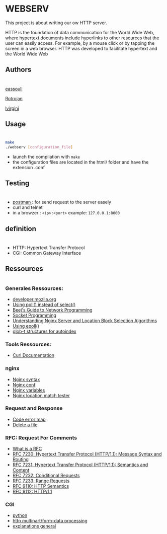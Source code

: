 # WEBSERV

This project is about writing our ow HTTP server.

HTTP is the foundation of data communication for the World Wide Web, where hypertext documents include hyperlinks to other resources that the user can easily access.
For example, by a mouse click or by tapping the screen in a web browser.
HTTP was developed to facilitate hypertext and the World Wide Web
## Authors
#
<a href="https://github.com/fullife32">eassouli</a>

<a href="https://github.com/rotrojan">Rotrojan</a>

<a href="https://github.com/lvirgini">lvirgini</a>

## Usage
#

```bash
make
./webserv [configuration_file]
```
- launch the compilation with `make`
- the configuration files are located in the html/ folder and have the extension .conf

## Testing
#
- <a href= "https://www.postman.com/">postman </a> : for send request to the server easely
- curl and telnet
- in a browzer : `<ip>:<port>`  example: ```127.0.0.1:8000```



## definition
#

- HTTP: Hypertext Transfer Protocol
- CGI: Common Gateway Interface



## Ressources
#
### Generales Ressources:
- <a href="https://developer.mozilla.org/en-US/docs/Web/HTTP">developer.mozila.org </a>
- <a href="https://www.ibm.com/docs/en/i/7.4?topic=designs-using-poll-instead-select">Using poll() instead of select() </a>
- <a href= "https://beej.us/guide/bgnet/html/index-wide.html">Beej's Guide to Network Programming </a>
- <a href= "https://www.geeksforgeeks.org/socket-programming-cc/">Socket Programming </a>
- <a href= "https://www.digitalocean.com/community/tutorials/understanding-nginx-server-and-location-block-selection-algorithms"> Understanding Nginx Server and Location Block Selection Algorithms</a>
- <a href= "https://granulate.io/using-epoll-might-wanna-think-about-batching-epoll_ctl/"> Using epoll()</a>
- <a href= "https://stackoverflow.com/questions/65772375/how-to-glob-file-name-pattern-matching-in-linux-using-c-98"> glob-t structures for autoindex</a>

### Tools Ressources:
- <a href= "https://everything.curl.dev/usingcurl/">Curl Documentation </a>

### nginx
- <a href= "https://nginx.org/en/docs/dirindex.html"> Nginx syntax</a>
- <a href= "https://wiki.evolix.org/HowtoNginx"> Nginx conf</a>
- <a href= "https://nginx.org/en/docs/varindex.html"> Nginx variables</a>
- <a href= "https://nginx.viraptor.info/">Nginx location match tester </a>

### Request and Response
- <a href= "https://camo.githubusercontent.com/c26df6d372790e9f24d7e16d2cfa16a142985109b237bbc0f482c47a717019fe/68747470733a2f2f7261776769746875622e636f6d2f666f722d4745542f687474702d6465636973696f6e2d6469616772616d2f6d61737465722f6874747064642e66736d2e706e67"> Code error map</a>
- <a href= "https://codescracker.com/cpp/program/cpp-program-delete-file.htm#:~:text=To%20delete%20any%20file%20from,used%20to%20delete%20a%20file">Delete a file </a>


### RFC: Request For Comments

- <a href="https://www.youtube.com/watch?v=TtKKKUy4WU0">What is a RFC</a>
-	<a href="https://www.rfcreader.com/#rfc7230" > RFC 7230: Hypertext Transfer Protocol (HTTP/1.1): Message Syntax and Routing</a>
-  <a href="https://www.rfcreader.com/#rfc7231" > RFC 7231: Hypertext Transfer Protocol (HTTP/1.1): Semantics and Content</a>
- <a href= "https://www.rfcreader.com/#rfc7232">RFC 7232: Conditional Requests </a>
- <a href= "https://www.rfcreader.com/#rfc7233"> RFC 7233: Range Requests</a>
- <a href= "https://www.rfcreader.com/#rfc9110">RFC 9110: HTTP Semantics </a>
- <a href= "https://www.rfcreader.com/#rfc9112">RFC 9112: HTTP/1.1 </a>

### CGI
- <a href= "https://www.tutorialspoint.com/python/python_cgi_programming.htm#"> python </a>
- <a href= "https://discourse.julialang.org/t/http-multipart-form-data-processing-by-server/24076">http multipart/form-data processing </a>
- <a href= "http://tecfa.unige.ch/guides/tie/html/cgi-intro/cgi-intro-3.html">explanations general </a>
